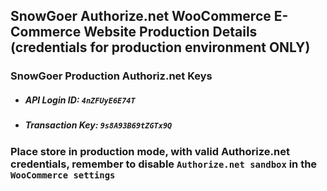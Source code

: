 
## SnowGoer Authorize.net WooCommerce E-Commerce Website Production Details (credentials for production environment ONLY)

### SnowGoer Production Authoriz.net Keys
- ##### API Login ID: `4nZFUyE6E74T`
- ##### Transaction Key: `9s8A93B69tZGTx9Q`

### Place store in production mode, with valid Authorize.net credentials, remember to disable `Authorize.net sandbox` in the `WooCommerce settings`
